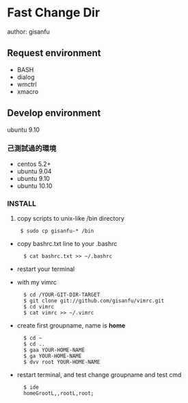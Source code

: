 # Fast Change Dir #

author: gisanfu

## Request environment

- BASH
- dialog
- wmctrl
- xmacro

## Develop environment

ubuntu 9.10

### 己測試過的環境

- centos 5.2+ 
- ubuntu 9.04 
- ubuntu 9.10 
- ubuntu 10.10 

### INSTALL

1. copy scripts to unix-like /bin directory

		$ sudo cp gisanfu-* /bin

- copy bashrc.txt line to your .bashrc

		$ cat bashrc.txt >> ~/.bashrc

- restart your terminal

- with my vimrc

		$ cd /YOUR-GIT-DIR-TARGET
		$ git clone git://github.com/gisanfu/vimrc.git
		$ cd vimrc
		$ cat vimrc >> ~/.vimrc

- create first groupname, name is **home**

		$ cd ~
		$ cd ..
		$ gaa YOUR-HOME-NAME
		$ ga YOUR-HOME-NAME
		$ dvv root YOUR-HOME-NAME

- restart terminal, and test change groupname and test cmd

		$ ide
		homeGrootL,,rootL,root;
